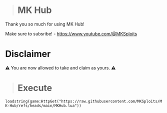 > # MK Hub

Thank you so much for using MK Hub!

Make sure to subsribe! - https://www.youtube.com/@MKSploits

# Disclaimer
⚠️ You are now allowed to take and claim as yours. ⚠️

> # Execute
`loadstring(game:HttpGet("https://raw.githubusercontent.com/MKSploits/MK-Hub/refs/heads/main/MKHub.lua"))`
